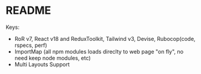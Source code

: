 # README

Keys:
* RoR v7, React v18 and ReduxToolkit, Tailwind v3, Devise, Rubocop(code, rspecs, perf)
* ImportMap (all npm modules loads direclty to web page "on fly", no need keep node modules, etc)
* Multi Layouts Support
